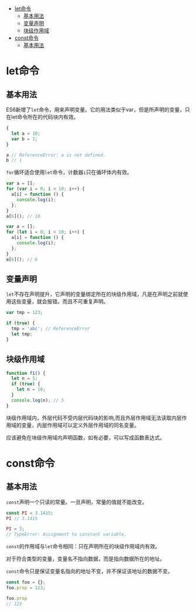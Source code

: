 
<!-- toc orderedList:0 -->

- [let命令](#let命令)
	- [基本用法](#基本用法)
	- [变量声明](#变量声明)
	- [块级作用域](#块级作用域)
- [const命令](#const命令)
	- [基本用法](#基本用法)

<!-- tocstop -->
# let命令
## 基本用法

ES6新增了`let`命令，用来声明变量。它的用法类似于var，但是所声明的变量，只在let命令所在的代码块内有效。

```js
{
  let a = 10;
  var b = 1;
}

a // ReferenceError: a is not defined.
b // 1
```


`for`循环适合使用`let`命令，计数器`i`只在循环体内有效。

```js
var a = [];
for (var i = 0; i < 10; i++) {
  a[i] = function () {
    console.log(i);
  };
}
a[6](); // 10

var a = [];
for (let i = 0; i < 10; i++) {
  a[i] = function () {
    console.log(i);
  };
}
a[6](); // 6
```

## 变量声明

`let`不存在声明提升，它声明的变量绑定所在的块级作用域，凡是在声明之前就使用这些变量，就会报错。而且不可重复声明。

```js
var tmp = 123;

if (true) {
  tmp = 'abc'; // ReferenceError
  let tmp;
}
```
## 块级作用域

```js
function f1() {
  let n = 5;
  if (true) {
    let n = 10;
  }
  console.log(n); // 5
}
```

块级作用域内，外层代码不受内层代码块的影响,而且外层作用域无法读取内层作用域的变量，内层作用域可以定义外层作用域的同名变量。

应该避免在块级作用域内声明函数，如有必要，可以写成函数表达式。

# const命令

## 基本用法

`const`声明一个只读的常量。一旦声明，常量的值就不能改变。

```js
const PI = 3.1415;
PI // 3.1415

PI = 3;
// TypeError: Assignment to constant variable.
```

`const`的作用域与`let`命令相同：只在声明所在的块级作用域内有效。

对于符合类型的变量，变量名不指向数据，而是指向数据所在的地址。

`const`命令只是保证变量名指向的地址不变，并不保证该地址的数据不变。

```js
const foo = {};
foo.prop = 123;

foo.prop
// 123
```
